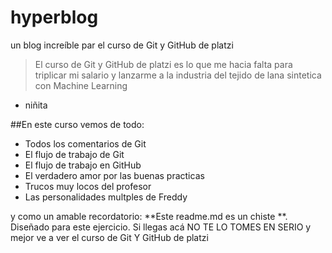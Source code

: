 # hyperblog
un blog increíble par el curso de Git y GitHub de platzi
> El curso de Git y GitHub de platzi es lo que me hacia falta para triplicar mi salario y lanzarme a la industria del tejido de lana sintetica con Machine Learning
* niñita

##En este curso vemos de todo:
* Todos los comentarios de Git
* El flujo de trabajo de Git
* El flujo de trabajo en GitHub
* El verdadero amor por las buenas practicas
* Trucos muy locos del profesor
* Las personalidades multples de Freddy

y como un amable recordatorio: **Este readme.md es un chiste
**. Diseñado para este ejercicio. Si llegas acá NO TE LO TOMES EN SERIO y mejor ve a ver el curso de Git Y GitHub de platzi